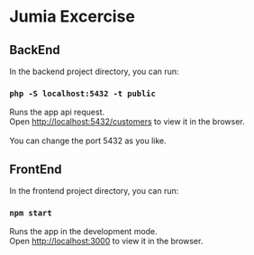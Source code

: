 # Jumia Excercise

## BackEnd

In the backend project directory, you can run:

### `php -S localhost:5432 -t public`

Runs the app api request.\
Open [http://localhost:5432/customers](http://localhost:5432/customers) to view it in the browser.\
\
You can change the port 5432 as you like.

## FrontEnd

In the frontend project directory, you can run:

### `npm start`

Runs the app in the development mode.\
Open [http://localhost:3000](http://localhost:3000) to view it in the browser.